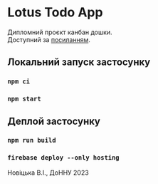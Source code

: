 # Lotus Todo App

Дипломний проєкт канбан дошки.  
Доступний за [посиланням](https://lotus-todo-app.web.app).

## Локальний запуск застосунку

### `npm ci`
### `npm start`

## Деплой застосунку

### `npm run build`
### `firebase deploy --only hosting`

  
Новіцька В.І., ДоННУ 2023
